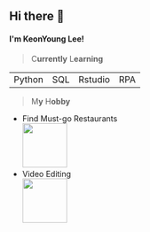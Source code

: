 ## Hi there :wave:

<h4>I'm KeonYoung Lee!</h4>

> C**urrently** L**earning**

<table>
<tr>
<td>Python</td>
<td>SQL</td>
<td>Rstudio</td>
<td>RPA</td>
</tr>
</table>

> M**y** H**obby**

- Find Must-go Restaurants  
  <img src="https://user-images.githubusercontent.com/113087699/192445301-b679d19b-3ef2-4c35-91e0-bd19922feffa.jpg" width="80px" height="80px">
- Video Editing  
  <img src="https://res.cloudinary.com/crunchbase-production/image/upload/c_lpad,f_auto,q_auto:eco,dpr_1/ea9ec8cb59542a484bbb" width="80px">
